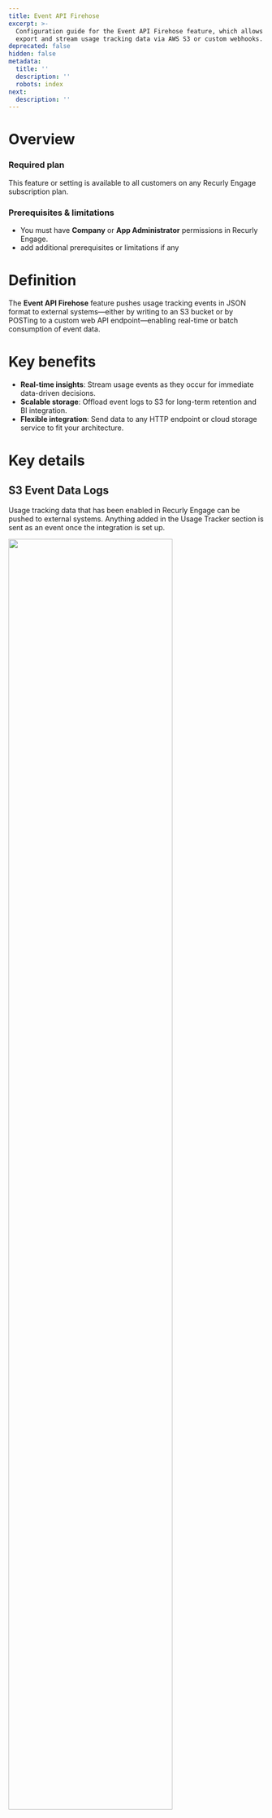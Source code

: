 ```yaml
---
title: Event API Firehose
excerpt: >-
  Configuration guide for the Event API Firehose feature, which allows you to
  export and stream usage tracking data via AWS S3 or custom webhooks.
deprecated: false
hidden: false
metadata:
  title: ''
  description: ''
  robots: index
next:
  description: ''
---
```

# Overview

### Required plan

This feature or setting is available to all customers on any Recurly Engage subscription plan.

### Prerequisites & limitations

* You must have **Company** or **App Administrator** permissions in Recurly Engage.
* add additional prerequisites or limitations if any

# Definition

The **Event API Firehose** feature pushes usage tracking events in JSON format to external systems—either by writing to an S3 bucket or by POSTing to a custom web API endpoint—enabling real-time or batch consumption of event data.

# Key benefits

* **Real-time insights**: Stream usage events as they occur for immediate data-driven decisions.
* **Scalable storage**: Offload event logs to S3 for long-term retention and BI integration.
* **Flexible integration**: Send data to any HTTP endpoint or cloud storage service to fit your architecture.

# Key details

## S3 Event Data Logs

Usage tracking data that has been enabled in Recurly Engage can be pushed to external systems. Anything added in the Usage Tracker section is sent as an event once the integration is set up.

<Image align="center" className="border" border={true} width="80% " src="https://files.readme.io/d7f9c3c-Event_Export_1.png" />

There are two ways to receive usage data. You must provide the following values to your account manager:

**AWS S3 Requirements** – Pull data using Recurly Engage:

* **Go** to **Settings > User Traits**.

<Image align="center" className="border" border={true} width="80% " src="https://files.readme.io/bfbf239-Event_Exports_settings.png" />

* **Select** “Click here for AWS S3 credentials”.

<Image align="center" className="border" border={true} width="80% " src="https://files.readme.io/a970314-Event_Exports_settings_1.png" />

* **Copy** the **AWS Bucket**, **Access Key**, and **Secret Key**, then **navigate** to the `exports` folder. All filenames start with the `usages` prefix. Pull this data on demand.

### AWS S3 data specifications

All data is JSON formatted with the following fields. To enable optional fields, ask your account manager:

| Field               | Description                                                                  | Notes                                        |
| ------------------- | ---------------------------------------------------------------------------- | -------------------------------------------- |
| user\_id            | Primary user identifier                                                      |                                              |
| anonymous\_user\_id | Identifier when userId is unavailable                                        |                                              |
| event               | Name of event                                                                |                                              |
| platform            | Type of integration                                                          | Always `redfast` for usage                   |
| type                | Type of tracker                                                              | Values: `page`, `track`, `custom`            |
| properties.id       | Usage Tracker id                                                             |                                              |
| properties.values   | Configured values in Recurly Engage Console                                  |                                              |
| properties.options  | Additional options                                                           | Specifies if regex is used for page trackers |
| ts                  | Timestamp when activity occurred (epoch)                                     |                                              |
| app\_id             | Recurly Engage app id                                                        | Optional                                     |
| traits              | Key/value pairs of user attributes ingested from external and in-app sources | Optional                                     |
| segments            | List of segment objects (id + name) at event time                            | Optional                                     |
| paths               | List of personalization path objects (id, name, device\_type, zone)          | Optional                                     |

### Event types

| Type                            | Description                                            |
| ------------------------------- | ------------------------------------------------------ |
| Impression                      | User was shown the prompt                              |
| Timeout                         | User did not respond before timer expired              |
| Dismiss                         | User dismissed by clicking `X` or outside the window   |
| Decline                         | User clicked on the decline link                       |
| Click                           | User accepted the prompt (phased out in favor of Goal) |
| Goal                            | User accepted the prompt                               |
| Custom\_Goals\_\[Activity Type] | User completed a defined custom goal on a prompt       |
| Exclude                         | User excluded due to holdout or user limits            |
| Holdout                         | User in holdout group                                  |
| Pipeline\_Impression            | User shown the prompt and is in a pipeline stage       |
| Pipeline\_Transition            | User moved from one pipeline stage to another          |

## Custom Web API Firehose

This option provides near-real-time delivery. Recurly Engage can send single or batched events within sub-minute windows to an endpoint you specify. Provide your account manager with:

* **URL**
* **API Key** / **Access Token**
* **Request type** (`GET`, `POST`, `PUT`)

### Payload format

The payload is a JSON array of event objects. In S3 each event is one object per row.

```json
[  
  { /* event object as shown below */ },  
  { /* ... */ }  
]
```

### Example event payload

```json
{
  "app_id": "74f72649-0327-4911-bd21-a4cd533cec1c",
  "user_id": "123",
  "anonymous_user_id": "2528a84d8fa8…",
  "event": "Home Page",
  "platform": "redfast",
  "type": "page",
  "ts": 1630476856,
  "properties": {
    "id": "8e282c72-07da-4c2f-bf91-85df633828af",
    "values": [{ "url_hash": "", "url_path": "/", "query_params": "" }],
    "options": { "use_regex": false }
  },
  "traits": { /* user trait key/value pairs */ },
  "segments": [{ "id": "...", "name": "Engaged" }, /* ... */],
  "paths": [{ "id": "...", "name": "Prompt A", "device_type": "web", "zone": "banner" }, /* ... */]
}
```

### API data specifications

| Field               | Description                                              | Notes    |
| ------------------- | -------------------------------------------------------- | -------- |
| app\_id             | Recurly Engage app id                                    |          |
| user\_id            | Primary user identifier                                  |          |
| anonymous\_user\_id | Identifier when userId is unavailable                    |          |
| event               | Name of event                                            |          |
| platform            | Always `redfast`                                         |          |
| type                | `page`, `track`, or `custom`                             |          |
| properties.id       | Usage Tracker id                                         |          |
| properties.values   | Configured tracker values                                |          |
| properties.options  | Regex or other options                                   |          |
| ts                  | Epoch timestamp                                          |          |
| traits              | User attributes (key/value pairs)                        | Optional |
| segments            | Segment list (id + name)                                 | Optional |
| paths               | Personalization path list (id, name, device\_type, zone) | Optional |

### Usage types

| Type   | Description                               |
| ------ | ----------------------------------------- |
| page   | Page view tracker                         |
| track  | Button or CSS class click                 |
| custom | Custom event (e.g., transaction complete) |

#### API Push example

```bash
curl 'example.backendurl.com/v1/api/ingest/' \
  -X POST \
  -H 'Content-Type: application/json' \
  -H 'your-api-key: abcdef' \
  --data-raw '[ { /* event objects */ } ]'
```